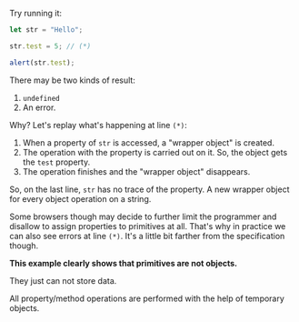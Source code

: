 
Try running it:

```js run
let str = "Hello";

str.test = 5; // (*)

alert(str.test); 
```

There may be two kinds of result:
1. `undefined`
2. An error.

Why? Let's replay what's happening at line `(*)`:

1. When a property of `str` is accessed, a "wrapper object" is created.
2. The operation with the property is carried out on it. So, the object gets the `test` property.
3. The operation finishes and the "wrapper object" disappears.

So, on the last line, `str` has no trace of the property. A new wrapper object for every object operation on a string.

Some browsers though may decide to further limit the programmer and disallow to assign properties to primitives at all. That's why in practice we can also see errors at line `(*)`. It's a little bit farther from the specification though.

**This example clearly shows that primitives are not objects.**

They just can not store data. 

All property/method operations are performed with the help of temporary objects.

